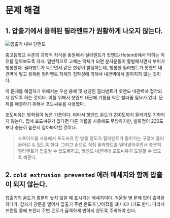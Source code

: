 # 문제 해결

## 1. 압출기에서 용해된 필라멘트가 원활하게 나오지 않는다.

![압출기 내부 단면도](http://reprap.org/mediawiki/images/f/fc/Extruder_lemio.svg)

중고등학교 수준의 과학적 지식을 동원해서 필라멘트가 핫엔드(Hotend)에서 막히는 이유를 알아보도록 하자. 일반적으로 고체는 액체가 되면 분자운동이 활발해지면서 부피가 팽창한다. 필라멘트가 녹으면서 같은 현상이 발생하는데, 팽창한 필라멘트가 핫엔드 내관벽에 닿고 용해된 필라멘트 자체의 접착성에 의해서 내관벽에서 떨어지지 않는 것이다.

이 문제를 해결하기 위해서는 우선 용해 및 팽창된 필라멘트가 핫엔드 내관벽에 접착되지 않도록 하는 것이다. 이를 위해서 핫엔드 내관에 기름을 약간 발라줄 필요가 있다. 문제를 해결하기 위해서 포도씨유를 사용했다.

포도씨유는 발화점이 높은 기름이다. 따라서 핫엔드 온도가 230도까지 올라가도 기화되지 않는다. 집에 포도씨유가 없다면 다른 기름을 사용해도 무방하지만, 발화점이 230도보다 충분히 높은지 알아봐야할 것이다.

> 스포이드를 사용해서 포도씨유 한 방울 정도가 필라멘트가 들어가는 구멍에 흘러 들어갈 수 있도록 한다. 그리고 손으로 직접 필라멘트를 밀어넣어주면서 충분히 필라멘트가 압출될 수 있도록하고, 핫엔드 내관벽에 포도씨유가 도달할 수 있도록 해준다.

## 2. `cold extrusion prevented` 에러 메세지와 함께 압출이 되지 않는다.

압출기의 온도가 충분히 높지 않을 때 표시되는 메세지이다. 겨울철 별 문제 없이 출력을 하다가, 갑자기 창문을 열어서 압출기 주변 온도가 낮아졌을 떄 나타나기도 한다. 따라서 프린팅 중에 프린터 주변 온도가 급격하게 변하지 않도록 주의해야 한다.
